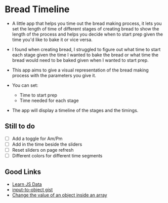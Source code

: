 # Bread Timeline

- A little app that helps you time out the bread making process, it lets you set the length of time of different stages of creating bread to show the length of the process and helps you decide when to start prep given the time you'd like to bake it or vice versa.

- I found when creating bread, I struggled to figure out what time to start each stage given the time I wanted to bake the bread or what time the bread would need to be baked given when I wanted to start prep.

- This app aims to give a visual representation of the bread making process with the parameters you give it.

- You can set:

  - Time to start prep
  - Time needed for each stage

- The app will display a timeline of the stages and the timings.

## Still to do

- [ ] Add a toggle for Am/Pm
- [ ] Add in the time beside the sliders
- [ ] Reset sliders on page refresh
- [ ] Different colors for different time segments

## Good Links

- [Learn JS Data](http://learnjsdata.com/iterate_data.html)
- [input-to-object gist](https://gist.github.com/prof3ssorSt3v3/52ebd432bb7b8a155985a2f82509541d)
- [Change the value of an object inside an array](https://stackoverflow.com/questions/4689856/how-to-change-value-of-object-which-is-inside-an-array-using-javascript-or-jquer/45341595)
